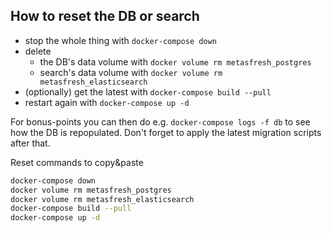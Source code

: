 ## How to reset the DB or search

* stop the whole thing with `docker-compose down`
* delete 
  * the DB's data volume with `docker volume rm metasfresh_postgres`
  * search's data volume with `docker volume rm metasfresh_elasticsearch`
* (optionally) get the latest with `docker-compose build --pull`
* restart again with `docker-compose up -d`

For bonus-points you can then do e.g. `docker-compose logs -f db` to see how the DB is repopulated.
Don't forget to apply the latest migration scripts after that.

Reset commands to copy&paste
```bash
docker-compose down
docker volume rm metasfresh_postgres
docker volume rm metasfresh_elasticsearch
docker-compose build --pull
docker-compose up -d

```